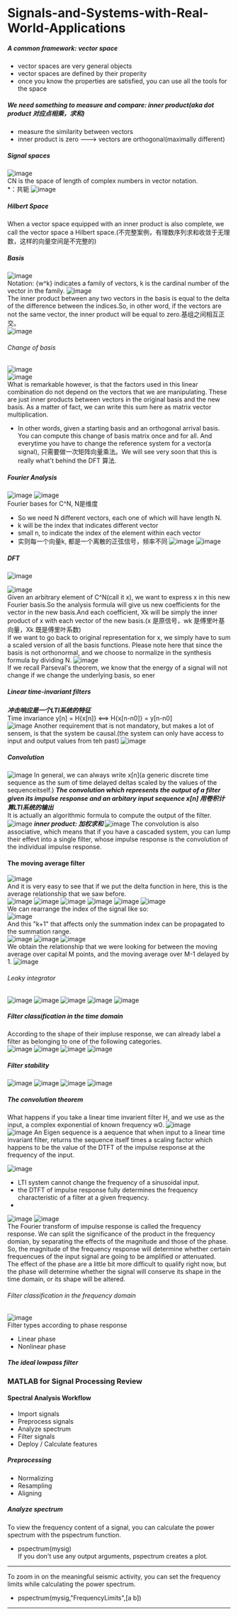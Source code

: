 # Signals-and-Systems-with-Real-World-Applications

##### A common framework: vector space
- vector spaces are very general objects
- vector spaces are defined by their properity
- once you know the properties are satisfied, you can use all  the tools for the space     
##### We need something to measure and compare: inner product(aka dot product 对应点相乘，求和)    
- measure the similarity between vectors
- inner product is zero ---> vectors are orthogonal(maximally different)

##### Signal spaces
![image](https://user-images.githubusercontent.com/51925070/192094072-ec289fb9-6a70-42a9-a37e-88fe8e40b853.png)    
CN is the space of length of complex numbers in vector notation.    
*：共轭
![image](https://user-images.githubusercontent.com/51925070/192094230-8e91950d-6f5b-427f-9510-55991441a797.png)    

##### Hilbert Space
When a vector space equipped with an inner product is also complete, we call the vector space a Hilbert space.(不完整案例，有理数序列求和收敛于无理数，这样的向量空间是不完整的) 

##### Basis
![image](https://user-images.githubusercontent.com/51925070/192094324-0912a05d-efbf-48e9-ae92-283d9e4fad7f.png)    
Notation: {w^k} indicates a family of vectors, k is the cardinal number of the vector in the family.
![image](https://user-images.githubusercontent.com/51925070/192094583-519ad6a6-7552-413c-b2ad-9152fbca84ce.png)    
The inner product between any two vectors in the basis is equal to the delta of the difference between the indices.So, in other word, if the vectors are not the same vector, the inner product will be equal to zero.基组之间相互正交。    
![image](https://user-images.githubusercontent.com/51925070/192094880-4a9466f7-19ec-4f23-91a3-21fac5c5f583.png)

###### Change of basis
![image](https://user-images.githubusercontent.com/51925070/192094929-e4643bd6-850f-432a-ba4b-ed348a9bb6c5.png)    
![image](https://user-images.githubusercontent.com/51925070/192094939-4f47b06a-cf81-4c1f-9747-04fa4a129b60.png)    
  What is remarkable however, is that the factors used in this linear combination do not depend on the vectors that we are manipulating. These are just inner products between vectors in the original basis and the new basis. As a matter of fact, we can write this sum here as matrix vector multiplication. 
- In other words, given a starting basis and an orthogonal arrival basis. You can compute this change of basis matrix once and for all. And everytime you have to change the reference system for a vector(a signal), 只需要做一次矩阵向量乘法。We will see very soon that this is really what't behind the DFT 算法.

##### Fourier Analysis
![image](https://user-images.githubusercontent.com/51925070/192440517-595e1c3e-11a9-4a25-9be5-da992e3ef597.png)
![image](https://user-images.githubusercontent.com/51925070/192441204-da95e6c1-8151-45d1-bd4d-0e59e907e2fc.png)    
Fourier bases for C^N, N是维度
- So we need N different vectors, each one of which will have length N.
- k will be the index that indicates different vector
- small n, to indicate the index of the element within each vector
- 实则每一个向量k, 都是一个离散的正弦信号，频率不同
![image](https://user-images.githubusercontent.com/51925070/192443407-22f52cab-9188-44a3-bef8-8344f0e739a1.png)
![image](https://user-images.githubusercontent.com/51925070/192443603-025b2bbe-180f-415c-b803-1286428ecda8.png)

##### DFT
![image](https://user-images.githubusercontent.com/51925070/192448276-9f31c831-a95b-4550-b795-0fc575b74580.png)

![image](https://user-images.githubusercontent.com/51925070/192448450-0cb25bb4-9525-4184-86c8-e26d67dc35dc.png)        
  Given an arbitrary element of C^N(call it x), we want to express x in this new Fourier basis.So the analysis formula will give us new coefficients for the vector in the new basis.And each coefficient, Xk will be simply the inner product of x with each vector of the new basis.(x 是原信号，wk 是傅里叶基向量，Xk 既是傅里叶系数)    
 If we want to go back to original representation for x, we simply have to sum a scaled version of all the basis functions. Please note here that since the basis is not orthonormal, and we choose to normalize in the synthesis formula by dividing N.
 ![image](https://user-images.githubusercontent.com/51925070/192451142-0b025bc1-1982-4db8-9239-381fd0824d8d.png)    
 If we recall Parseval's theorem, we know that the energy of a signal will not change if we change the underlying basis, so ener













##### Linear time-invariant filters
___冲击响应是一个LTI系统的特征___    
Time invariance
y[n] = H{x[n]} <==> H{x[n-n0]} = y[n-n0]    
![image](https://user-images.githubusercontent.com/51925070/191734954-7bb23571-e9f5-46b7-bde5-d7cb533bc383.png)
Another requirement that is not mandatory, but makes a lot of sensem, is that the system be causal.(the system can only have access to input and output values from teh past)
![image](https://user-images.githubusercontent.com/51925070/191735668-0d67ce55-3bcb-49e9-b9e4-be9de4566ff1.png)

##### Convolution
![image](https://user-images.githubusercontent.com/51925070/191736639-53c73780-5f29-409b-8542-4e27f93fbe3b.png)
In general, we can always write x[n](a generic discrete time sequence as the sum of time delayed deltas scaled by the values of the sequenceitself.)
___The convolution which represents the output of a filter given its impulse response and an arbitary input sequence x[n] 用卷积计算LTI系统的输出___    
It is actually an algorithmic formula to compute the output of the filter.
![image](https://user-images.githubusercontent.com/51925070/191738763-d1fd565c-36aa-42ef-b42a-c3500c873b76.png)
___inner product: 加权求和___
![image](https://user-images.githubusercontent.com/51925070/191740011-be2dbced-4821-4483-bc74-d4fc2d6440fb.png)
The convolution is also associative, which means that if you have a cascaded system, you can lump their effevt into a single filter, whose impulse response is the convolution of the individual impulse response.

#### The moving average filter
![image](https://user-images.githubusercontent.com/51925070/192130195-1ed552c6-2dd7-43b3-a74a-f72fbad69566.png)     
And it is very easy to see that if we put the delta function in here, this is the average relationship that we saw before.    
![image](https://user-images.githubusercontent.com/51925070/192130303-092e0e55-bdfd-430a-a488-0510312f8033.png)
![image](https://user-images.githubusercontent.com/51925070/192130309-bfb02f02-88ef-4d7e-af4c-4c9f02577520.png)
![image](https://user-images.githubusercontent.com/51925070/192130332-ea3439c7-70e3-460c-9a30-8a90cfcb7cf6.png)
![image](https://user-images.githubusercontent.com/51925070/192130334-f29a34f6-aa82-49ce-aa93-efd37859b85e.png)
![image](https://user-images.githubusercontent.com/51925070/192130378-38594fe1-8aaf-4c13-bdd1-ac629dd84ce3.png)
![image](https://user-images.githubusercontent.com/51925070/192130394-8084608a-8088-4a26-a7d4-0547e340a834.png)    
We can rearrange the index of the signal like so:    
![image](https://user-images.githubusercontent.com/51925070/192130412-4afa91e4-06e8-4741-8778-5bdaee1c086d.png)    
And this "k+1" that affects only the summation index can be propagated to the summation range.     
![image](https://user-images.githubusercontent.com/51925070/192130450-2cec000c-e490-4590-9a7f-f1b85f609c06.png)
![image](https://user-images.githubusercontent.com/51925070/192130479-bc4f31ad-3b14-494f-9e70-18f1ac2693b1.png)
![image](https://user-images.githubusercontent.com/51925070/192130544-1816f180-20ae-4b36-b1fa-c4830b388559.png)    
We obtain the relationship that we were looking for between the moving average over capital M points, and the moving average over M-1 delayed by 1.
![image](https://user-images.githubusercontent.com/51925070/192130591-98b81116-c994-4b3e-a8c7-1b26cef2e677.png)    



###### Leaky integrator
![image](https://user-images.githubusercontent.com/51925070/192130826-7679edf9-19f7-4580-8ad9-83cdeae91dae.png)
![image](https://user-images.githubusercontent.com/51925070/192130926-fa89eef0-8936-4a1f-9179-3eede53aa90d.png)
![image](https://user-images.githubusercontent.com/51925070/192130936-34e583fc-a7eb-416b-b3dd-fd6a21d39735.png)
![image](https://user-images.githubusercontent.com/51925070/192130981-be0471ee-157b-4d3f-8fc8-10803fa8a1ec.png)
![image](https://user-images.githubusercontent.com/51925070/192131004-5d6f65bd-1e40-44a0-aa2a-b419d96a2cec.png)


##### Filter classification in the time domain
According to the shape of their impluse response, we can already label a filter as belonging to one of the following categories.    
![image](https://user-images.githubusercontent.com/51925070/192688869-fdd5b8eb-f8b8-450e-b069-cdcaa29ca292.png)
![image](https://user-images.githubusercontent.com/51925070/192688912-70bd05b3-ba1e-486b-bf63-f59a7d6b7e85.png)
![image](https://user-images.githubusercontent.com/51925070/192688956-f317dac7-f841-4be9-b69f-f0de50cf2b5b.png)
![image](https://user-images.githubusercontent.com/51925070/192689223-0d282059-03ce-47a6-9061-9efadab7b3bf.png)

##### Filter stability
![image](https://user-images.githubusercontent.com/51925070/192689883-52d2a64e-792c-477f-a74f-45e5e229f60f.png)
![image](https://user-images.githubusercontent.com/51925070/192689943-6b4811aa-f818-4f81-852a-22f75e03ffb3.png)
![image](https://user-images.githubusercontent.com/51925070/192690041-c99dec4a-f9df-4b17-a780-39d2dea37072.png)
![image](https://user-images.githubusercontent.com/51925070/192690149-5e1f5eee-a4b3-48e4-91df-5b5ede7f827e.png)


##### The convolution theorem
What happens if you take a linear time invarient filter H, and we use as the input, a complex exponential of known frequency w0.
![image](https://user-images.githubusercontent.com/51925070/192707256-d6aa1143-e9e9-4a8a-94b1-479eab5399af.png)    
![image](https://user-images.githubusercontent.com/51925070/192690354-e2c51fb4-b5e2-4b99-b342-02d7862601bd.png)
An Eigen sequence is a aequence that when input to a linear time invariant filter, returns the sequence itself times a scaling factor which happens to be the value of the DTFT of the impulse response at the frequency of the input.

![image](https://user-images.githubusercontent.com/51925070/192690791-99c9b456-1ac4-4633-b211-705c9b9df469.png)    
- LTI system cannot change the frequency of a sinusoidal input.
- the DTFT of impulse response fully determines the frequency characteristic of a filter at a given frequency.
- 
![image](https://user-images.githubusercontent.com/51925070/192690928-e9d12958-a326-4147-bc08-d8e03918fdf1.png)
![image](https://user-images.githubusercontent.com/51925070/192691152-60465cc7-1acf-4ebd-be56-5757be4fb42b.png)    
The Fourier transform of impulse response is called the frequency response. We can split the significance of the product in the frequency domian, by separating the effects of the magnitude and those of the phase.    
So, the magnitude of the frequency response will determine whether certain frequencues of the input signal are going to be amplified or attenuated.    
The effect of the phase are a little bit more difficult to qualify right now, but the phase will determine whether the signal will conserve its shape in the time domain, or its shape will be altered.



###### Filter classification in the frequency domain
![image](https://user-images.githubusercontent.com/51925070/192693740-80abadf0-2ea3-435d-ad35-27dc5febed9e.png)    
Filter types according to phase response
- Linear phase
- Nonlinear phase

##### The ideal lowpass filter
















### MATLAB for Signal Processing Review
#### Spectral Analysis Workflow
- Import signals
- Preprocess signals
- Analyze spectrum
- Filter signals
- Deploy / Calculate features
##### Preprocessing
- Normalizing
- Resampling
- Aligning
##### Analyze spectrum
To view the frequency content of a signal, you can calculate the power spectrum with the pspectrum function.    
- pspectrum(mysig)    
If you don't use any output arguments, pspectrum creates a plot.    
***
To zoom in on the meaningful seismic activity, you can set the frequency limits while calculating the power spectrum.
- pspectrum(mysig,"FrequencyLimits",[a b])
*** 


